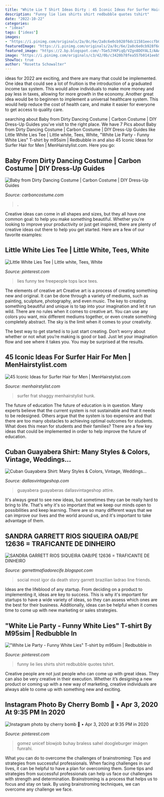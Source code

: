 ```yaml
---
title: "White Lie T Shirt Ideas Dirty : 45 Iconic Ideas For Surfer Hair For Men"
description: "Funny lie lies shirts shirt redbubble quotes tshirt"
date: "2022-10-22"
categories:
- "ideas"
tags: ["ideas"]
images:
- "https://i.pinimg.com/originals/2a/8c/6e/2a8c6e0cb928f6dc11581eeccfb013c1.png"
featuredImage: "https://i.pinimg.com/originals/2a/8c/6e/2a8c6e0cb928f6dc11581eeccfb013c1.png"
featured_image: "https://2.bp.blogspot.com/-TGe5JYKPiqQ/VZgn8DOYALI/AAAAAAAAApo/LLekfSfcM-I/s1600/Igor%2BMontarroyos%2Bde%2BSousa.jpg"
image: "https://i.pinimg.com/originals/c3/42/0b/c3420b78fea557b0141eeb5eba95dc0e.jpg"
ShowToc: true
author: "Rosetta Schowalter"
---
```



ideas for 2022 are exciting, and there are many that could be implemented. One idea that could see a lot of fruition is the introduction of a graduated income tax system. This would allow individuals to make more money and pay less in taxes, allowing for more growth in the economy. Another great idea would be to beginnen to implement a universal healthcare system. This would help reduce the cost of health care, and make it easier for everyone to get access to quality care.

	

		
searching about Baby from Dirty Dancing Costume | Carbon Costume | DIY Dress-Up Guides you've visit to the right place. We have 7 Pics about Baby from Dirty Dancing Costume | Carbon Costume | DIY Dress-Up Guides like Little White Lies Tee | Little white, Tees, White, &quot;White Lie Party - Funny White Lies&quot; T-shirt by m95sim | Redbubble in and also 45 Iconic Ideas for Surfer Hair for Men | MenHairstylist.com. Here you go:
		
    
## Baby From Dirty Dancing Costume | Carbon Costume | DIY Dress-Up Guides

<img loading=lazy src="https://carboncostume.com/wordpress/wp-content/uploads/2021/02/baby-from-dirty-dancing-cosplay-guide.jpg" onerror="this.onerror=null;this.src='https://tse2.mm.bing.net/th?id=OIP.SdMYpbHjhvrqDNe2FcZm8gHaJH&amp;pid=15.1';" alt="Baby from Dirty Dancing Costume | Carbon Costume | DIY Dress-Up Guides">

_Source: carboncostume.com_

>. 

	

Creative ideas can come in all shapes and sizes, but they all have one common goal: to help you make something beautiful. Whether you're looking to improve your productivity or just get inspired, there are plenty of creative ideas out there to help you get started. Here are a few of our favorite examples: 

    
## Little White Lies Tee | Little White, Tees, White

<img loading=lazy src="https://i.pinimg.com/originals/c3/42/0b/c3420b78fea557b0141eeb5eba95dc0e.jpg" onerror="this.onerror=null;this.src='https://tse3.mm.bing.net/th?id=OIP.V2aiQh09_Ja0jb9meLAysAHaLH&amp;pid=15.1';" alt="Little White Lies Tee | Little white, Tees, White">

_Source: pinterest.com_

>lies funny tee freepeople tops lace tees. 

	

The elements of creative art
Creative art is a process of creating something new and original. It can be done through a variety of mediums, such as painting, sculpture, photography, and even music. The key to creating something beautiful and unique is to tap into your imagination and let it run wild.
There are no rules when it comes to creative art. You can use any colors you want, mix different mediums together, or even create something completely abstract. The sky is the limit when it comes to your creativity.

The best way to get started is to just start creating. Don’t worry about whether or not what you’re making is good or bad. Just let your imagination flow and see where it takes you. You may be surprised at the results.

    
## 45 Iconic Ideas For Surfer Hair For Men | MenHairstylist.com

<img loading=lazy src="https://menhairstylist.com/wp-content/uploads/2018/09/dirty-blonde-surfer-hair-for-men.jpg" onerror="this.onerror=null;this.src='https://tse2.mm.bing.net/th?id=OIP.2mCfJma93TI-9P0eFgMgYgHaHa&amp;pid=15.1';" alt="45 Iconic Ideas for Surfer Hair for Men | MenHairstylist.com">

_Source: menhairstylist.com_

>surfer frat shaggy menhairstylist hunk. 

	

The future of education
The future of education is in question. Many experts believe that the current system is not sustainable and that it needs to be redesigned. Others argue that the system is too expensive and that there are too many obstacles to achieving optimal outcomes for students. What does this mean for students and their families?
There are a few key ideas that could be implemented in order to help improve the future of education.

    
## Cuban Guayabera Shirt: Many Styles &amp; Colors, Vintage, Weddings...

<img loading=lazy src="https://dallasvintageshop.com/wp-content/uploads/2019/07/Photo-Jun-27-12-59-07-PM.jpg" onerror="this.onerror=null;this.src='https://tse4.mm.bing.net/th?id=OIP.vRFfnuFQvxZDzrPKx7uIxgAAAA&amp;pid=15.1';" alt="Cuban Guayabera Shirt: Many Styles &amp; Colors, Vintage, Weddings...">

_Source: dallasvintageshop.com_

>guayabera guayaberas dallasvintageshop attire. 

	

It's always great to see new ideas, but sometimes they can be really hard to bring to life. That's why it's so important that we keep our minds open to possibilities and keep learning. There are so many different ways that we can improve our lives and the world around us, and it's important to take advantage of them.

    
## SANDRA GARRETT RIOS SIQUEIRA OAB/PE 12636 = TRAFICANTE DE DINHEIRO

<img loading=lazy src="https://2.bp.blogspot.com/-TGe5JYKPiqQ/VZgn8DOYALI/AAAAAAAAApo/LLekfSfcM-I/s1600/Igor%2BMontarroyos%2Bde%2BSousa.jpg" onerror="this.onerror=null;this.src='https://tse1.mm.bing.net/th?id=OIP.l66RV5ReXzOeYCqH22UqmAHaGX&amp;pid=15.1';" alt="SANDRA GARRETT RIOS SIQUEIRA OAB/PE 12636 = TRAFICANTE DE DINHEIRO">

_Source: garrettmafiadorecife.blogspot.com_

>social most igor da death story garrett brazilian ladrao line friends. 

	

Ideas are the lifeblood of any startup. From deciding on a product to implementing it, ideas are key to success. This is why it's important for startups to have a wide variety of ideas, so they can assess which ones are the best for their business. Additionally, ideas can be helpful when it comes time to come up with new marketing or sales strategies.

    
## &quot;White Lie Party - Funny White Lies&quot; T-shirt By M95sim | Redbubble In

<img loading=lazy src="https://i.pinimg.com/originals/2a/8c/6e/2a8c6e0cb928f6dc11581eeccfb013c1.png" onerror="this.onerror=null;this.src='https://tse1.mm.bing.net/th?id=OIP.5BqqZMW0eMEoox_QkNIXLAHaJ4&amp;pid=15.1';" alt="&quot;White Lie Party - Funny White Lies&quot; T-shirt by m95sim | Redbubble in">

_Source: pinterest.com_

>funny lie lies shirts shirt redbubble quotes tshirt. 

	

Creative people are not just people who can come up with great ideas. They can also be very creative in their execution. Whether it’s designing a new product or coming up with a new way of marketing, creative individuals are always able to come up with something new and exciting.

    
## Instagram Photo By Cherry Bomb 🍒 • Apr 3, 2020 At 9:35 PM In 2020

<img loading=lazy src="https://i.pinimg.com/736x/15/91/a4/1591a4586b4e55eabfac858cb7ec1713.jpg" onerror="this.onerror=null;this.src='https://tse4.mm.bing.net/th?id=OIP.UNvBMPYaa0OsTZ3t-sCAlgHaIv&amp;pid=15.1';" alt="Instagram photo by cherry bomb 🍒 • Apr 3, 2020 at 9:35 PM in 2020">

_Source: pinterest.com_

>gomez unicef blowjob buhay braless sahel doogleburger imágen funrahi. 

	

What you can do to overcome the challenges of brainstroming: Tips and strategies from successful professionals.
When facing challenges in our lives, it can be helpful to have a plan for overcoming them. Some tips and strategies from successful professionals can help us face our challenges with strength and determination. Brainstroming is a process that helps us to focus and stay on task. By using brainstroming techniques, we can overcome any challenge we face.

